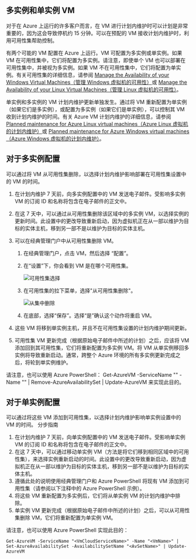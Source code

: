 

## 多实例和单实例 VM
对于在 Azure 上运行的许多客户而言，在 VM 进行计划内维护时可以计划是非常重要的，因为这会导致停机约 15 分钟。可以在预配的 VM 接收计划内维护时，利用可用性集帮助控制。

有两个可能的 VM 配置在 Azure 上运行。VM 可配置为多实例或单实例。如果 VM 在可用性集中，它们将配置为多实例。请注意，即使单个 VM 也可以部署在可用性集中，并被视为多实例。如果 VM 不在可用性集中，它们将配置为单实例。有关可用性集的详细信息，请参阅 [Manage the Availability of your Windows Virtual Machines（管理 Windows 虚拟机的可用性）](../articles/virtual-machines/virtual-machines-windows-manage-availability.md)或 [Manage the Availability of your Linux Virtual Machines（管理 Linux 虚拟机的可用性）](../articles/virtual-machines/virtual-machines-linux-manage-availability.md)。

单实例和多实例的 VM 计划内维护更新单独发生。通过将 VM 重新配置为单实例（如果它们是多实例），或配置为多实例（如果它们是单实例），可以控制其 VM 收到计划内维护的时间。有关 Azure VM 计划内维护的详细信息，请参阅 [Planned maintenance for Azure Linux virtual machines（Azure Linux 虚拟机的计划内维护）](../articles/virtual-machines/virtual-machines-linux-planned-maintenance.md)或 [Planned maintenance for Azure Windows virtual machines（Azure Windows 虚拟机的计划内维护）](../articles/virtual-machines/virtual-machines-windows-planned-maintenance.md)。

## 对于多实例配置
可以通过将 VM 从可用性集删除，以选择计划内维护影响部署在可用性集设置中的 VM 的时间。

1. 在计划内维护 7 天前，向多实例配置中的 VM 发送电子邮件。受影响多实例 VM 的订阅 ID 和名称将包含在电子邮件的正文中。
2. 在这 7 天中，可以通过从可用性集删除该区域中的多实例 VM，以选择实例的更新时间。此设置中的更改导致重新启动，因为虚拟机正在从一部以维护为目标的实体主机，移到另一部不是以维护为目标的实体主机。 
3. 可以在经典管理门户中从可用性集删除 VM。 

    1. 在经典管理门户，点击 VM，然后选择 “配置”。 

    2. 在“设置”下，你会看到 VM 是在哪个可用性集。

        ![可用性集选择](./media/virtual-machines-planned-maintenance-schedule/availabilitysetselection.png)

    3. 在可用性集的拉下菜单，选择"从可用性集删除"。

        ![从集中删除](./media/virtual-machines-planned-maintenance-schedule/availabilitysetselectionconfiguration.png)

    4. 在底部，选择“保存”。选择“是”确认这个动作将重启 VM。

4. 这些 VM 将移到单实例主机，并且不在可用性集设置的计划内维护期间更新。
5. 可用性集 VM 更新完成（根据原始电子邮件中所述的计划）之后，应该将 VM 添加回到其可用性集，它们将重新配置为多实例 VM。将 VM 从单实例移回多实例将导致重新启动。通常，跨整个 Azure 环境的所有多实例更新完成之后，将轮到单实例维护。

请注意，也可以使用 Azure PowerShell：
Get-AzureVM -ServiceName "<VmCloudServiceName>" -Name "<VmName>" | Remove-AzureAvailabilitySet | Update-AzureVM 来实现此目的。

## 对于单实例配置
可以通过将这些 VM 添加到可用性集，以选择计划内维护影响单实例设置中的 VM 的时间。
分步指南
1. 在计划内维护 7 天前，向单实例配置中的 VM 发送电子邮件。受影响单实例 VM 的订阅 ID 和名称将包含在电子邮件的正文中。 
2. 在这 7 天中，可以通过移动单实例 VM（方法是将它们移到相同区域中的可用性集），来选择实例重新启动的时间。此设置中的更改导致重新启动，因为虚拟机正在从一部以维护为目标的实体主机，移到另一部不是以维护为目标的实体主机。
3. 遵循此处的说明使用经典管理门户和 Azure PowerShell 将现有 VM 添加到可用性集（请参阅以下注释中的 Azure PowerShell 示例）。
4. 将这些 VM 重新配置为多实例后，它们将从单实例 VM 的计划内维护中排除。
5. 单实例 VM 更新完成（根据原始电子邮件中所述的计划）之后，可以从可用性集删除 VM，它们将重新配置为单实例 VM。

请注意，也可以使用 Azure PowerShell 实现此目的：

    Get-AzureVM -ServiceName "<VmCloudServiceName>" -Name "<VmName>" | Set-AzureAvailabilitySet -AvailabilitySetName "<AvSetName>" | Update-AzureVM

<!--Anchors-->

<!--Link references-->
[Virtual Machines Manage Availability]: ../articles/virtual-machines/virtual-machines-windows-classic-tutorial.md
[Understand planned versus unplanned maintenance]: ../articles/virtual-machines/virtual-machines-linux-manage-availability.md#Understand-planned-versus-unplanned-maintenance

<!---HONumber=Mooncake_0425_2016-->